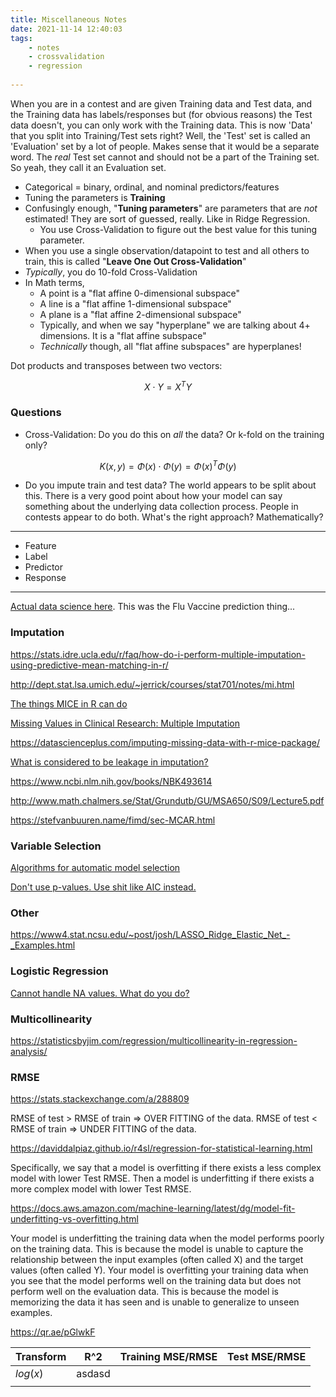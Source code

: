 ```yaml
---
title: Miscellaneous Notes
date: 2021-11-14 12:40:03
tags:
    - notes
    - crossvalidation
    - regression
    
---
```


When you are in a contest and are given Training data and Test data, and the Training data has labels/responses but (for obvious reasons) the Test data doesn't, you can only work with the Training data. This is now 'Data' that you split into Training/Test sets right? Well, the 'Test' set is called an 'Evaluation' set by a lot of people. Makes sense that it would be a separate word. The _real_ Test set cannot and should not be a part of the Training set. So yeah, they call it an Evaluation set.

* Categorical = binary, ordinal, and nominal predictors/features
* Tuning the parameters is **Training**
* Confusingly enough, "**Tuning parameters**" are parameters that are _not_ estimated! They are sort of guessed, really. Like in Ridge Regression.
  * You use Cross-Validation to figure out the best value for this tuning parameter.
* When you use a single observation/datapoint to test and all others to train, this is called "**Leave One Out Cross-Validation**"
* _Typically_, you do 10-fold Cross-Validation
* In Math terms,
  * A point is a "flat affine 0-dimensional subspace"
  * A line is a "flat affine 1-dimensional subspace"
  * A plane is a "flat affine 2-dimensional subspace"
  * Typically, and when we say "hyperplane" we are talking about 4+ dimensions. It is a "flat affine subspace"
  * _Technically_ though, all "flat affine subspaces" are hyperplanes!

Dot products and transposes between two vectors:

$$
X \cdot Y = X^TY
$$

### Questions

* Cross-Validation: Do you do this on _all_ the data? Or k-fold on the training only?

$$
K(x,y) = \Phi(x) \cdot \Phi(y) = \Phi(x)^T\Phi(y)
$$

* Do you impute train and test data? The world appears to be split about this. There is a very good point about how
your model can say something about the underlying data collection process. People in contests appear to do both. What's the right approach? Mathematically?

---

* Feature
* Label
* Predictor
* Response

---

[Actual data science here](https://www.drivendata.co/blog/predict-flu-vaccine-data-benchmark/). This was the Flu Vaccine prediction thing...

### Imputation

https://stats.idre.ucla.edu/r/faq/how-do-i-perform-multiple-imputation-using-predictive-mean-matching-in-r/

http://dept.stat.lsa.umich.edu/~jerrick/courses/stat701/notes/mi.html

[The things MICE in R can do](https://stefvanbuuren.name/fimd/sec-modelform.html)

[Missing Values in Clinical Research: Multiple Imputation](https://nerler.github.io/EP16_Multiple_Imputation/slide/07_convergence_and_diagnostics.pdf)

https://datascienceplus.com/imputing-missing-data-with-r-mice-package/

[What is considered to be leakage in imputation?](https://www.kaggle.com/c/titanic/discussion/37730)

https://www.ncbi.nlm.nih.gov/books/NBK493614

http://www.math.chalmers.se/Stat/Grundutb/GU/MSA650/S09/Lecture5.pdf

https://stefvanbuuren.name/fimd/sec-MCAR.html

### Variable Selection

[Algorithms for automatic model selection](https://stats.stackexchange.com/questions/20836/algorithms-for-automatic-model-selection/20856#20856)

[Don't use p-values. Use shit like AIC instead.](https://www.stat.cmu.edu/~cshalizi/mreg/15/lectures/26/lecture-26.pdf)

### Other

https://www4.stat.ncsu.edu/~post/josh/LASSO_Ridge_Elastic_Net_-_Examples.html

### Logistic Regression

[Cannot handle NA values. What do you do?](https://stats.stackexchange.com/questions/46692/how-the-na-values-are-treated-in-glm-in-r)


### Multicollinearity

https://statisticsbyjim.com/regression/multicollinearity-in-regression-analysis/

### RMSE

https://stats.stackexchange.com/a/288809

RMSE of test > RMSE of train => OVER FITTING of the data.
RMSE of test < RMSE of train => UNDER FITTING of the data.

https://daviddalpiaz.github.io/r4sl/regression-for-statistical-learning.html

Specifically, we say that a model is overfitting if there exists a less complex model with lower Test RMSE. Then a model is underfitting if there exists a more complex model with lower Test RMSE.

https://docs.aws.amazon.com/machine-learning/latest/dg/model-fit-underfitting-vs-overfitting.html

Your model is underfitting the training data when the model performs poorly on the training data. This is because the model is unable to capture the relationship between the input examples (often called X) and the target values (often called Y). Your model is overfitting your training data when you see that the model performs well on the training data but does not perform well on the evaluation data. This is because the model is memorizing the data it has seen and is unable to generalize to unseen examples.

https://qr.ae/pGlwkF


| Transform |  R^2   | Training MSE/RMSE | Test MSE/RMSE |
|-----------|--------|-------------------|---------------|
| $log(x)$  | asdasd |                   |               |
|           |        |                   |               |
